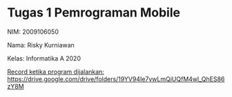# Tugas 1 Pemrograman Mobile

NIM: 2009106050

Nama: Risky Kurniawan

Kelas: Informatika A 2020


[Record ketika program dijalankan:](https://drive.google.com/drive/folders/19YV94Ie7ywLmQiUQfM4wl_QhES86zY8M) https://drive.google.com/drive/folders/19YV94Ie7ywLmQiUQfM4wl_QhES86zY8M
